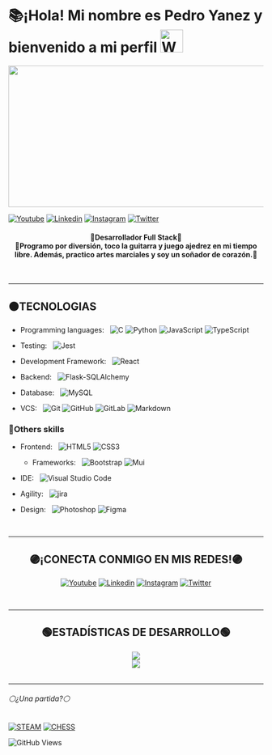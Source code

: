 <!-- Titulo  -->
<h1>📚¡Hola! Mi nombre es Pedro Yanez y bienvenido a mi perfil
<img src="https://raw.githubusercontent.com/nixin72/nixin72/master/wave.gif"
         alt="Waving hand animated gif"
         height="45"
         width="45" />
</h1>

<!-- Header Banner -->
<p align=center>
  <img align=center src='gif/wotanCodebanner.gif' width=750 height=280/>
</p>

  [![Youtube](https://img.shields.io/badge/Youtube-FF0000?&logo=Youtube&logoColor=white&labelColor=101010)](https://www.youtube.com/@wotancode640)
  [![Linkedin](https://img.shields.io/badge/Linkedin-00d8fd?&logo=linkedin&logoColor=white&labelColor=101010)](https://www.linkedin.com/in/pedro-yanez/)
  [![Instagram](https://img.shields.io/badge/Instagram-E4405F?&logo=instagram&logoColor=white&labelColor=101010)](https://www.instagram.com/pedroelhumano/?theme=dark)
  [![Twitter](https://img.shields.io/badge/Twitter-1DA1F2?&logo=twitter&logoColor=white&labelColor=101010)](https://www.twitter.com/pedroelhumano)
<br>

<!-- Descripción-->
<h4 align="center">
  🔴Desarrollador Full Stack🔴<br>
  🔵Programo por diversión, toco la guitarra y juego ajedrez en mi tiempo libre. Además, practico artes marciales y soy un soñador de corazón.🔵
</h4>

<!-- Seccion de tecnologias -->
<br>
<hr/>

## 🟠TECNOLOGIAS


- Programming languages: &nbsp;
  ![C](https://img.shields.io/badge/-C-0A1A2F?style=flat&logo=C)
  ![Python](https://img.shields.io/badge/-Python-0A1A2F?style=flat&logo=python)
  ![JavaScript](https://img.shields.io/badge/-JavaScript-0A1A2F?style=flat&logo=javascript)
  ![TypeScript](https://img.shields.io/badge/-TypeScript-0A1A2F?style=flat&logo=typescript)

- Testing: &nbsp;
  ![Jest](https://img.shields.io/badge/-Jest-0A1A2F?style=flat&logo=Jest)

- Development Framework: &nbsp;
  ![React](https://img.shields.io/badge/-React-0A1A2F?style=flat&logo=react)

- Backend: &nbsp;
  ![Flask-SQLAlchemy](https://img.shields.io/badge/-FlaskSQLAlchemy-0A1A2F?style=flat&logo=Flask&logoColor=00d8fd)

- Database: &nbsp;
  ![MySQL](https://img.shields.io/badge/-MySQL-0A1A2F?style=flat&logo=mysql&logoColor=00d8fd)

- VCS: &nbsp;
  ![Git](https://img.shields.io/badge/-Git-0A1A2F?style=flat&logo=git)
  ![GitHub](https://img.shields.io/badge/-GitHub-0A1A2F?style=flat&logo=github)
  ![GitLab](https://img.shields.io/badge/-GitLab-0A1A2F?style=flat&logo=Gitlab)
  ![Markdown](https://img.shields.io/badge/-Markdown-0A1A2F?style=flat&logo=markdown)

<h3>🔸Others skills</h3>

- Frontend: &nbsp;
  ![HTML5](https://img.shields.io/badge/-HTML5-0A1A2F?style=flat&logo=html5)
  ![CSS3](https://img.shields.io/badge/-CSS3-0A1A2F?style=flat&logo=CSS3)

  - Frameworks: &nbsp;
  ![Bootstrap](https://img.shields.io/badge/-Bootstrap-0A1A2F?style=flat&logo=Bootstrap)
  ![Mui](https://img.shields.io/badge/-Mui-0A1A2F?style=flat&logo=Mui)

- IDE: &nbsp;
  ![Visual Studio Code](https://img.shields.io/badge/-Visual%20Studio%20Code-0A1A2F?style=flat&logo=visual-studio-code&logoColor=007ACC)

- Agility: &nbsp;
  ![jira](https://img.shields.io/badge/-jira-0A1A2F?style=flat&logo=jira)

- Design: &nbsp;
  ![Photoshop](https://img.shields.io/badge/-Photoshop-0A1A2F?style=flat&logo=adobephotoshop)
  ![Figma](https://img.shields.io/badge/-Figma-0A1A2F?style=flat&logo=Figma)

<!-- Redes sociales -->
<br>
<hr/>
<center>

## 🟣¡CONECTA CONMIGO EN MIS REDES!🟣

  [![Youtube](https://img.shields.io/badge/Youtube-FF0000?style=for-the-badge&logo=Youtube&logoColor=white&labelColor=101010)](https://www.youtube.com/@wotancode640)
  [![Linkedin](https://img.shields.io/badge/Linkedin-00d8fd?style=for-the-badge&logo=linkedin&logoColor=white&labelColor=101010)](https://www.linkedin.com/in/pedro-yanez/)
  [![Instagram](https://img.shields.io/badge/Instagram-E4405F?style=for-the-badge&logo=instagram&logoColor=white&labelColor=101010)](https://www.instagram.com/pedroelhumano/?theme=dark)
  [![Twitter](https://img.shields.io/badge/Twitter-1DA1F2?style=for-the-badge&logo=twitter&logoColor=white&labelColor=101010)](https://www.twitter.com/pedroelhumano)
</center>

<!-- Estadisticas -->
<br>
<hr/>

<center><h2>🟢ESTADÍSTICAS DE DESARROLLO🟢</h2></center>

<center>
  <img src="https://github-readme-stats.vercel.app/api/top-langs/?username=wotanCode&langs_count=10&hide_border=true&layout=compact&theme=react"/>
</center>

<center>
  <img src="https://github-readme-stats.vercel.app/api?username=wotanCode&hide_border=true&show_icons=true&theme=react"/>
</center>

<!-- Jugamos? -->
<br>
<hr/>

###### ⚪¿Una partida?⚪
[![STEAM](https://img.shields.io/badge/-STEAM-0A1A2F?style=flat&logo=steam)](https://steamcommunity.com/id/idzenc)
[![CHESS](https://img.shields.io/badge/-CHESS-0A1A2F?style=flat&logo=Lichess&logoColor=green)](https://www.chess.com/member/caballerodeplata)
<!-- Visitas al perfil-->
![GitHub Views](https://komarev.com/ghpvc/?username=wotanCode&color=blueviolet&label=Total%20de%20visitas)
